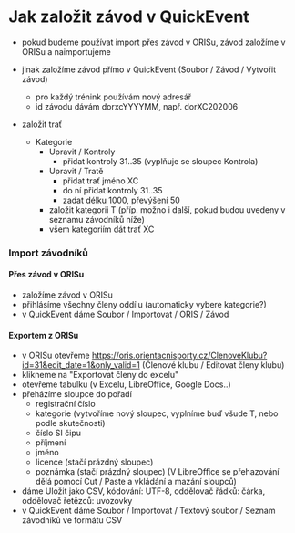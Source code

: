 # Jak založit závod v QuickEvent

- pokud budeme používat import přes závod v ORISu, závod založíme v ORISu a naimportujeme
- jinak založíme závod přímo v QuickEvent (Soubor / Závod / Vytvořit závod)
  - pro každý trénink používám nový adresář
  - id závodu dávám dorxcYYYYMM, např. dorXC202006

- založit trať
   - Kategorie
      - Upravit / Kontroly
         - přidat kontroly 31..35 (vyplňuje se sloupec Kontrola)
      - Upravit / Tratě
         - přidat trať jméno XC
         - do ní přidat kontroly 31..35
         - zadat délku 1000, převýšení 50
      - založit kategorii T (příp. možno i další, pokud budou uvedeny v seznamu závodníků níže)
      - všem kategoriím dát trať XC
      
### Import závodníků

####  Přes závod v ORISu

- založíme závod v ORISu
- přihlásíme všechny členy oddílu (automaticky vybere kategorie?)
- v QuickEvent dáme Soubor / Importovat / ORIS / Závod

#### Exportem z ORISu

- v ORISu otevřeme https://oris.orientacnisporty.cz/ClenoveKlubu?id=31&edit_date=1&only_valid=1 (Členové klubu / Editovat členy klubu)
- klikneme na "Exportovat členy do excelu"
- otevřeme tabulku (v Excelu, LibreOffice, Google Docs..)
- přeházíme sloupce do pořadí
   - registrační číslo
   - kategorie (vytvoříme nový sloupec, vyplníme buď všude T, nebo podle skutečnosti)
   - číslo SI čipu
   - příjmení
   - jméno
   - licence (stačí prázdný sloupec)
   - poznámka (stačí prázdný sloupec)
 (V LibreOffice se přehazování dělá pomocí Cut / Paste a vkládání a mazání sloupců)
 - dáme Uložit jako CSV, kódování: UTF-8, oddělovač řádků: čárka, oddělovač řetězců: uvozovky 
 - v QuickEvent dáme Soubor / Importovat / Textový soubor / Seznam závodníků ve formátu CSV